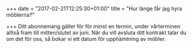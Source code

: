 +++
date = "2017-02-21T12:25:30+01:00"
title = "Hur länge får jag hyra möblerna?"

+++
Ditt abonnemang gäller för för minst en termin, under vårterminen alltså fram till mitten/slutet av juni. När du vill avsluta ditt kontrakt talar du om det för oss, så bokar vi ett datum för upphämtning av möbler.